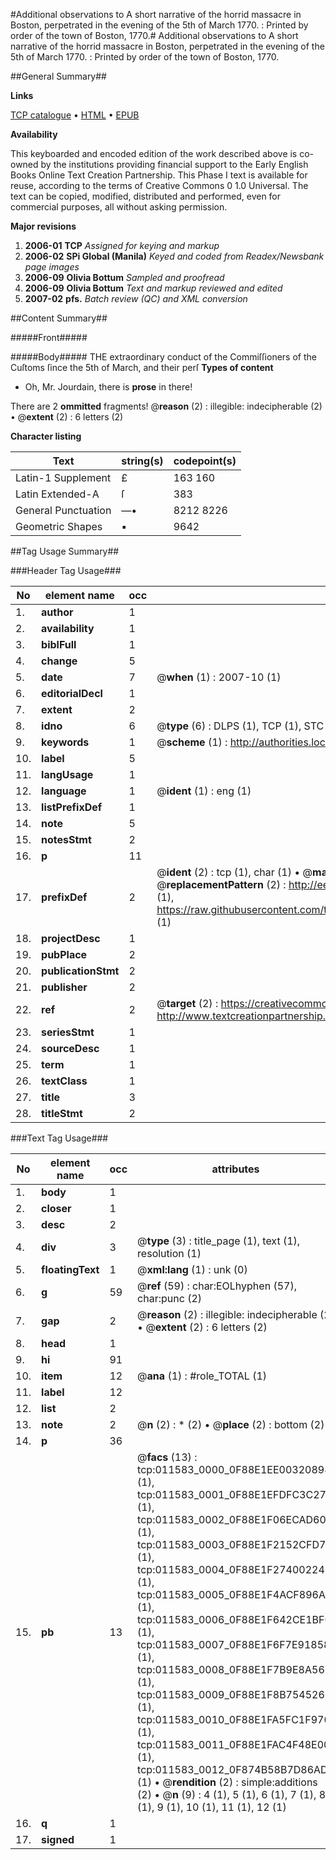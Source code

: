 #Additional observations to A short narrative of the horrid massacre in Boston, perpetrated in the evening of the 5th of March 1770. : Printed by order of the town of Boston, 1770.#
Additional observations to A short narrative of the horrid massacre in Boston, perpetrated in the evening of the 5th of March 1770. : Printed by order of the town of Boston, 1770.

##General Summary##

**Links**

[TCP catalogue](http://www.ota.ox.ac.uk/tcp/)  • 
[HTML](http://tei.it.ox.ac.uk/tcp/Texts-HTML/free/N09/N09072.html)  • 
[EPUB](http://tei.it.ox.ac.uk/tcp/Texts-EPUB/free/N09/N09072.epub)

**Availability**

This keyboarded and encoded edition of the
	       work described above is co-owned by the institutions
	       providing financial support to the Early English Books
	       Online Text Creation Partnership. This Phase I text is
	       available for reuse, according to the terms of Creative
	       Commons 0 1.0 Universal. The text can be copied,
	       modified, distributed and performed, even for
	       commercial purposes, all without asking permission.

**Major revisions**

1. __2006-01__ __TCP__ *Assigned for keying and markup*
1. __2006-02__ __SPi Global (Manila)__ *Keyed and coded from Readex/Newsbank page images*
1. __2006-09__ __Olivia Bottum__ *Sampled and proofread*
1. __2006-09__ __Olivia Bottum__ *Text and markup reviewed and edited*
1. __2007-02__ __pfs.__ *Batch review (QC) and XML conversion*

##Content Summary##

#####Front#####

#####Body#####
THE extraordinary conduct of the Commiſſioners of the Cuſtoms ſince the 5th of March, and their perſ
**Types of content**

  * Oh, Mr. Jourdain, there is **prose** in there!

There are 2 **ommitted** fragments! 
 @__reason__ (2) : illegible: indecipherable (2)  •  @__extent__ (2) : 6 letters (2)

**Character listing**


|Text|string(s)|codepoint(s)|
|---|---|---|
|Latin-1 Supplement|£ |163 160|
|Latin Extended-A|ſ|383|
|General Punctuation|—•|8212 8226|
|Geometric Shapes|▪|9642|

##Tag Usage Summary##

###Header Tag Usage###

|No|element name|occ|attributes|
|---|---|---|---|
|1.|__author__|1||
|2.|__availability__|1||
|3.|__biblFull__|1||
|4.|__change__|5||
|5.|__date__|7| @__when__ (1) : 2007-10 (1)|
|6.|__editorialDecl__|1||
|7.|__extent__|2||
|8.|__idno__|6| @__type__ (6) : DLPS (1), TCP (1), STC (1), NOTIS (1), IMAGE-SET (1), EVANS-CITATION (1)|
|9.|__keywords__|1| @__scheme__ (1) : http://authorities.loc.gov/ (1)|
|10.|__label__|5||
|11.|__langUsage__|1||
|12.|__language__|1| @__ident__ (1) : eng (1)|
|13.|__listPrefixDef__|1||
|14.|__note__|5||
|15.|__notesStmt__|2||
|16.|__p__|11||
|17.|__prefixDef__|2| @__ident__ (2) : tcp (1), char (1)  •  @__matchPattern__ (2) : ([0-9\-]+):([0-9IVX]+) (1), (.+) (1)  •  @__replacementPattern__ (2) : http://eebo.chadwyck.com/downloadtiff?vid=$1&page=$2 (1), https://raw.githubusercontent.com/textcreationpartnership/Texts/master/tcpchars.xml#$1 (1)|
|18.|__projectDesc__|1||
|19.|__pubPlace__|2||
|20.|__publicationStmt__|2||
|21.|__publisher__|2||
|22.|__ref__|2| @__target__ (2) : https://creativecommons.org/publicdomain/zero/1.0/ (1), http://www.textcreationpartnership.org/docs/. (1)|
|23.|__seriesStmt__|1||
|24.|__sourceDesc__|1||
|25.|__term__|1||
|26.|__textClass__|1||
|27.|__title__|3||
|28.|__titleStmt__|2||


###Text Tag Usage###

|No|element name|occ|attributes|
|---|---|---|---|
|1.|__body__|1||
|2.|__closer__|1||
|3.|__desc__|2||
|4.|__div__|3| @__type__ (3) : title_page (1), text (1), resolution (1)|
|5.|__floatingText__|1| @__xml:lang__ (1) : unk (0)|
|6.|__g__|59| @__ref__ (59) : char:EOLhyphen (57), char:punc (2)|
|7.|__gap__|2| @__reason__ (2) : illegible: indecipherable (2)  •  @__extent__ (2) : 6 letters (2)|
|8.|__head__|1||
|9.|__hi__|91||
|10.|__item__|12| @__ana__ (1) : #role_TOTAL (1)|
|11.|__label__|12||
|12.|__list__|2||
|13.|__note__|2| @__n__ (2) : * (2)  •  @__place__ (2) : bottom (2)|
|14.|__p__|36||
|15.|__pb__|13| @__facs__ (13) : tcp:011583_0000_0F88E1EE00320898 (1), tcp:011583_0001_0F88E1EFDFC3C278 (1), tcp:011583_0002_0F88E1F06ECAD608 (1), tcp:011583_0003_0F88E1F2152CFD70 (1), tcp:011583_0004_0F88E1F274002240 (1), tcp:011583_0005_0F88E1F4ACF896A8 (1), tcp:011583_0006_0F88E1F642CE1BF0 (1), tcp:011583_0007_0F88E1F6F7E91858 (1), tcp:011583_0008_0F88E1F7B9E8A560 (1), tcp:011583_0009_0F88E1F8B7545268 (1), tcp:011583_0010_0F88E1FA5FC1F970 (1), tcp:011583_0011_0F88E1FAC4F48E00 (1), tcp:011583_0012_0F874B58B7D86AD0 (1)  •  @__rendition__ (2) : simple:additions (2)  •  @__n__ (9) : 4 (1), 5 (1), 6 (1), 7 (1), 8 (1), 9 (1), 10 (1), 11 (1), 12 (1)|
|16.|__q__|1||
|17.|__signed__|1||
